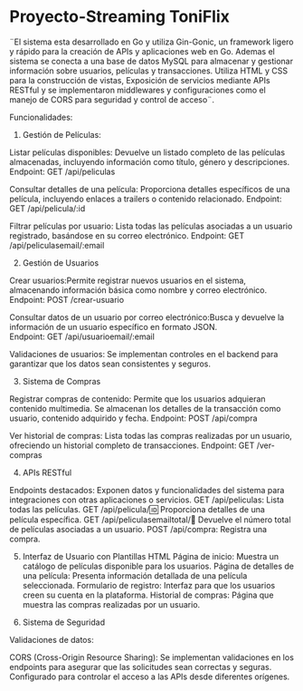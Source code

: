 # Proyecto-Streaming ToniFlix 

¨El sistema esta desarrollado en Go y utiliza Gin-Gonic, un framework ligero y rápido para la creación de APIs y aplicaciones web en Go. Ademas el sistema se conecta a una base de datos MySQL para almacenar y gestionar información sobre usuarios, películas y transacciones. Utiliza HTML y CSS para la construcción de vistas, Exposición de servicios mediante APIs RESTful y se implementaron middlewares y configuraciones como el manejo de CORS para seguridad y control de acceso¨.

Funcionalidades:

1. Gestión de Películas:
   
Listar películas disponibles:  Devuelve un listado completo de las películas almacenadas, incluyendo información como título, género y descripciones.
Endpoint: GET /api/peliculas

Consultar detalles de una película: Proporciona detalles específicos de una película, incluyendo enlaces a trailers o contenido relacionado.
Endpoint: GET /api/pelicula/:id

Filtrar películas por usuario: Lista todas las películas asociadas a un usuario registrado, basándose en su correo electrónico.
Endpoint: GET /api/peliculasemail/:email


2. Gestión de Usuarios

Crear usuarios:Permite registrar nuevos usuarios en el sistema, almacenando información básica como nombre y correo electrónico.
Endpoint: POST /crear-usuario

Consultar datos de un usuario por correo electrónico:Busca y devuelve la información de un usuario específico en formato JSON.  
Endpoint: GET /api/usuarioemail/:email

Validaciones de usuarios:
Se implementan controles en el backend para garantizar que los datos sean consistentes y seguros.

3. Sistema de Compras
   
Registrar compras de contenido: Permite que los usuarios adquieran contenido multimedia. Se almacenan los detalles de la transacción como usuario, contenido adquirido y fecha.
Endpoint: POST /api/compra

Ver historial de compras: Lista todas las compras realizadas por un usuario, ofreciendo un historial completo de transacciones.
Endpoint: GET /ver-compras

4. APIs RESTful
   
Endpoints destacados: Exponen datos y funcionalidades del sistema para integraciones con otras aplicaciones o servicios.
GET /api/peliculas: Lista todas las películas.
GET /api/pelicula/:id: Proporciona detalles de una película específica.
GET /api/peliculasemailtotal/:email: Devuelve el número total de películas asociadas a un usuario.
POST /api/compra: Registra una compra.

5. Interfaz de Usuario con Plantillas HTML
Página de inicio: Muestra un catálogo de películas disponible para los usuarios.
Página de detalles de una película: Presenta información detallada de una película seleccionada.
Formulario de registro: Interfaz para que los usuarios creen su cuenta en la plataforma.
Historial de compras: Página que muestra las compras realizadas por un usuario.

6. Sistema de Seguridad

Validaciones de datos:

CORS (Cross-Origin Resource Sharing): Se implementan validaciones en los endpoints para asegurar que las solicitudes sean correctas y seguras.
Configurado para controlar el acceso a las APIs desde diferentes orígenes.
